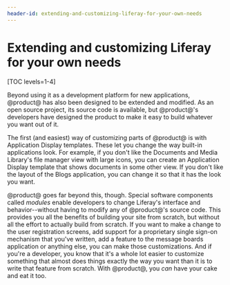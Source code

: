 ```yaml
---
header-id: extending-and-customizing-liferay-for-your-own-needs
---
```


# Extending and customizing Liferay for your own needs

[TOC levels=1-4]

Beyond using it as a development platform for new applications, @product@
has also been designed to be extended and modified. As an open source project,
its source code is available, but @product@'s developers have designed the
product to make it easy to build whatever you want out of it. 

The first (and easiest) way of customizing parts of @product@ is with
Application Display templates. These let you change the way built-in
applications look. For example, if you don't like the Documents and Media
Library's file manager view with large icons, you can create an Application
Display template that shows documents in some other view. If you don't like the
layout of the Blogs application, you can change it so that it has the look you
want. 

@product@ goes far beyond this, though. Special software components called
*modules* enable developers to change Liferay's interface and behavior--without
having to modify any of @product@'s source code. This provides you all the
benefits of building your site from scratch, but without all the effort to
actually build from scratch. If you want to make a change to the user
registration screens, add support for a proprietary single sign-on mechanism
that you've written, add a feature to the message boards application or
anything else, you can make those customizations. And if you're a developer,
you know that it's a whole lot easier to customize something that almost does
things exactly the way you want than it is to write that feature from scratch.
With @product@, you *can* have your cake and eat it too. 
